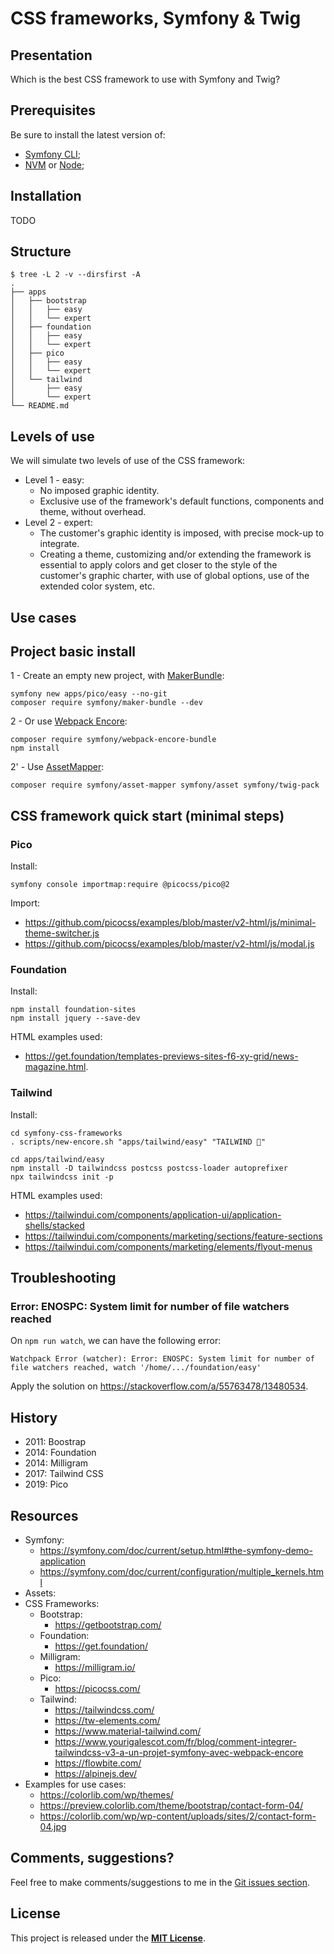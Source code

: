 # CSS frameworks, Symfony & Twig

## Presentation

Which is the best CSS framework to use with Symfony and Twig?

## Prerequisites

Be sure to install the latest version of:

- [Symfony CLI](https://symfony.com/download);
- [NVM](https://github.com/nvm-sh/nvm) or [Node](https://nodejs.org/);

## Installation

TODO

## Structure

```shell
$ tree -L 2 -v --dirsfirst -A
.
├── apps
│   ├── bootstrap
│   │   ├── easy
│   │   └── expert
│   ├── foundation
│   │   ├── easy
│   │   └── expert
│   ├── pico
│   │   ├── easy
│   │   └── expert
│   └── tailwind
│       ├── easy
│       └── expert
└── README.md
```

## Levels of use

We will simulate two levels of use of the CSS framework:

- Level 1 - easy:
    - No imposed graphic identity.
    - Exclusive use of the framework's default functions, components and theme, without overhead.
- Level 2 - expert:
    - The customer's graphic identity is imposed, with precise mock-up to integrate.
    - Creating a theme, customizing and/or extending the framework is essential to apply colors and get closer to the style of the customer's graphic charter, with use of global options, use of the extended color system, etc.

## Use cases

## Project basic install

1 - Create an empty new project, with [MakerBundle](https://symfony.com/bundles/SymfonyMakerBundle/current/index.html):

```shell
symfony new apps/pico/easy --no-git
composer require symfony/maker-bundle --dev
```

2 - Or use [Webpack Encore](https://symfony.com/doc/current/frontend/encore/index.html):

```shell
composer require symfony/webpack-encore-bundle
npm install
```

2' - Use [AssetMapper](https://symfony.com/doc/current/frontend/asset_mapper.html):

```shell
composer require symfony/asset-mapper symfony/asset symfony/twig-pack
```

## CSS framework quick start (minimal steps)

### Pico

Install:

```shell
symfony console importmap:require @picocss/pico@2
````

Import:

- https://github.com/picocss/examples/blob/master/v2-html/js/minimal-theme-switcher.js
- https://github.com/picocss/examples/blob/master/v2-html/js/modal.js

### Foundation

Install:

```shell
npm install foundation-sites
npm install jquery --save-dev
```

HTML examples used:

- https://get.foundation/templates-previews-sites-f6-xy-grid/news-magazine.html.

### Tailwind

Install:

```shell
cd symfony-css-frameworks
. scripts/new-encore.sh "apps/tailwind/easy" "TAILWIND 🌊"
```

```shell
cd apps/tailwind/easy
npm install -D tailwindcss postcss postcss-loader autoprefixer
npx tailwindcss init -p
```

HTML examples used:

- https://tailwindui.com/components/application-ui/application-shells/stacked
- https://tailwindui.com/components/marketing/sections/feature-sections
- https://tailwindui.com/components/marketing/elements/flyout-menus

## Troubleshooting

### Error: ENOSPC: System limit for number of file watchers reached

On `npm run watch`, we can have the following error:

```
Watchpack Error (watcher): Error: ENOSPC: System limit for number of file watchers reached, watch '/home/.../foundation/easy'
```

Apply the solution on https://stackoverflow.com/a/55763478/13480534.

## History

- 2011: Boostrap
- 2014: Foundation
- 2014: Milligram
- 2017: Tailwind CSS
- 2019: Pico

## Resources

- Symfony:
    - https://symfony.com/doc/current/setup.html#the-symfony-demo-application
    - https://symfony.com/doc/current/configuration/multiple_kernels.html
- Assets:
- CSS Frameworks:
    - Bootstrap:
        - https://getbootstrap.com/
    - Foundation:
        - https://get.foundation/
    - Milligram:
        - https://milligram.io/
    - Pico:
        - https://picocss.com/
    - Tailwind:
        - https://tailwindcss.com/
        - https://tw-elements.com/
        - https://www.material-tailwind.com/
        - https://www.yourigalescot.com/fr/blog/comment-integrer-tailwindcss-v3-a-un-projet-symfony-avec-webpack-encore
        - https://flowbite.com/
        - https://alpinejs.dev/
- Examples for use cases:
    - https://colorlib.com/wp/themes/
    - https://preview.colorlib.com/theme/bootstrap/contact-form-04/
    - https://colorlib.com/wp/wp-content/uploads/sites/2/contact-form-04.jpg

## Comments, suggestions?

Feel free to make comments/suggestions to me in the [Git issues section](https://github.com/jprivet-dev/css-framework-symfony/issues).

## License

This project is released under the [**MIT License**](https://github.com/jprivet-dev/css-framework-symfony/blob/main/LICENSE).
